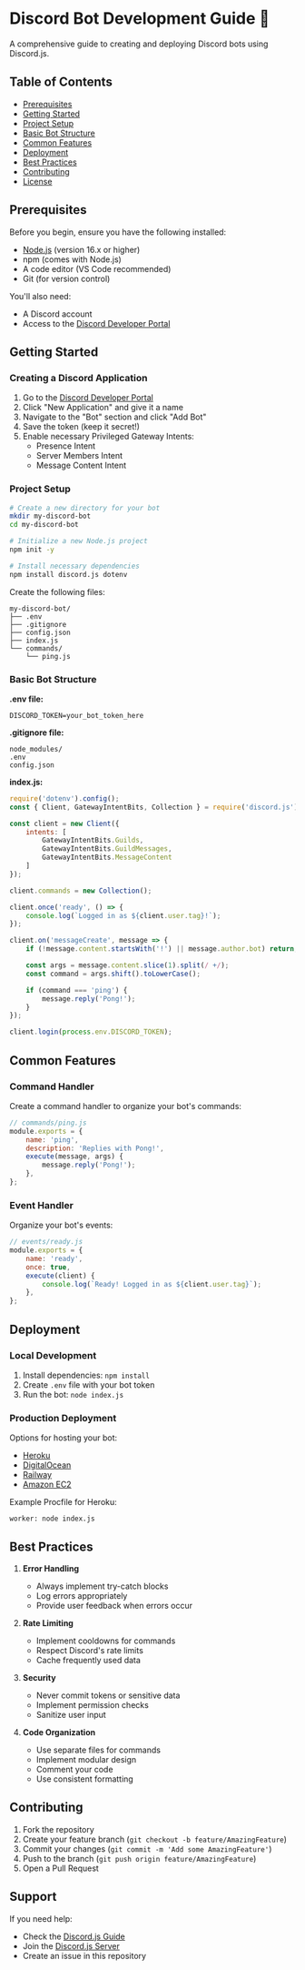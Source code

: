 # Discord Bot Development Guide 🤖

A comprehensive guide to creating and deploying Discord bots using Discord.js.

## Table of Contents
- [Prerequisites](#prerequisites)
- [Getting Started](#getting-started)
- [Project Setup](#project-setup)
- [Basic Bot Structure](#basic-bot-structure)
- [Common Features](#common-features)
- [Deployment](#deployment)
- [Best Practices](#best-practices)
- [Contributing](#contributing)
- [License](#license)

## Prerequisites

Before you begin, ensure you have the following installed:
- [Node.js](https://nodejs.org/) (version 16.x or higher)
- npm (comes with Node.js)
- A code editor (VS Code recommended)
- Git (for version control)

You'll also need:
- A Discord account
- Access to the [Discord Developer Portal](https://discord.com/developers/applications)

## Getting Started

### Creating a Discord Application

1. Go to the [Discord Developer Portal](https://discord.com/developers/applications)
2. Click "New Application" and give it a name
3. Navigate to the "Bot" section and click "Add Bot"
4. Save the token (keep it secret!)
5. Enable necessary Privileged Gateway Intents:
   - Presence Intent
   - Server Members Intent
   - Message Content Intent

### Project Setup

```bash
# Create a new directory for your bot
mkdir my-discord-bot
cd my-discord-bot

# Initialize a new Node.js project
npm init -y

# Install necessary dependencies
npm install discord.js dotenv
```

Create the following files:
```
my-discord-bot/
├── .env
├── .gitignore
├── config.json
├── index.js
└── commands/
    └── ping.js
```

### Basic Bot Structure

**.env file:**
```env
DISCORD_TOKEN=your_bot_token_here
```

**.gitignore file:**
```gitignore
node_modules/
.env
config.json
```

**index.js:**
```javascript
require('dotenv').config();
const { Client, GatewayIntentBits, Collection } = require('discord.js');

const client = new Client({
    intents: [
        GatewayIntentBits.Guilds,
        GatewayIntentBits.GuildMessages,
        GatewayIntentBits.MessageContent
    ]
});

client.commands = new Collection();

client.once('ready', () => {
    console.log(`Logged in as ${client.user.tag}!`);
});

client.on('messageCreate', message => {
    if (!message.content.startsWith('!') || message.author.bot) return;

    const args = message.content.slice(1).split(/ +/);
    const command = args.shift().toLowerCase();

    if (command === 'ping') {
        message.reply('Pong!');
    }
});

client.login(process.env.DISCORD_TOKEN);
```

## Common Features

### Command Handler
Create a command handler to organize your bot's commands:

```javascript
// commands/ping.js
module.exports = {
    name: 'ping',
    description: 'Replies with Pong!',
    execute(message, args) {
        message.reply('Pong!');
    },
};
```

### Event Handler
Organize your bot's events:

```javascript
// events/ready.js
module.exports = {
    name: 'ready',
    once: true,
    execute(client) {
        console.log(`Ready! Logged in as ${client.user.tag}`);
    },
};
```

## Deployment

### Local Development
1. Install dependencies: `npm install`
2. Create `.env` file with your bot token
3. Run the bot: `node index.js`

### Production Deployment
Options for hosting your bot:
- [Heroku](https://heroku.com)
- [DigitalOcean](https://digitalocean.com)
- [Railway](https://railway.app)
- [Amazon EC2](https://aws.amazon.com/ec2)

Example Procfile for Heroku:
```
worker: node index.js
```

## Best Practices

1. **Error Handling**
   - Always implement try-catch blocks
   - Log errors appropriately
   - Provide user feedback when errors occur

2. **Rate Limiting**
   - Implement cooldowns for commands
   - Respect Discord's rate limits
   - Cache frequently used data

3. **Security**
   - Never commit tokens or sensitive data
   - Implement permission checks
   - Sanitize user input

4. **Code Organization**
   - Use separate files for commands
   - Implement modular design
   - Comment your code
   - Use consistent formatting

## Contributing

1. Fork the repository
2. Create your feature branch (`git checkout -b feature/AmazingFeature`)
3. Commit your changes (`git commit -m 'Add some AmazingFeature'`)
4. Push to the branch (`git push origin feature/AmazingFeature`)
5. Open a Pull Request

## Support

If you need help:
- Check the [Discord.js Guide](https://discordjs.guide/)
- Join the [Discord.js Server](https://discord.gg/discord.js)
- Create an issue in this repository

